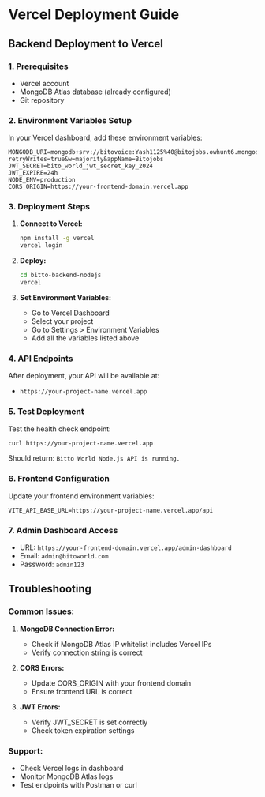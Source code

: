 # Vercel Deployment Guide

## Backend Deployment to Vercel

### 1. Prerequisites
- Vercel account
- MongoDB Atlas database (already configured)
- Git repository

### 2. Environment Variables Setup

In your Vercel dashboard, add these environment variables:

```
MONGODB_URI=mongodb+srv://bitovoice:Yash1125%40@bitojobs.owhunt6.mongodb.net/bitoworld?retryWrites=true&w=majority&appName=Bitojobs
JWT_SECRET=bito_world_jwt_secret_key_2024
JWT_EXPIRE=24h
NODE_ENV=production
CORS_ORIGIN=https://your-frontend-domain.vercel.app
```

### 3. Deployment Steps

1. **Connect to Vercel:**
   ```bash
   npm install -g vercel
   vercel login
   ```

2. **Deploy:**
   ```bash
   cd bitto-backend-nodejs
   vercel
   ```

3. **Set Environment Variables:**
   - Go to Vercel Dashboard
   - Select your project
   - Go to Settings > Environment Variables
   - Add all the variables listed above

### 4. API Endpoints

After deployment, your API will be available at:
- `https://your-project-name.vercel.app`

### 5. Test Deployment

Test the health check endpoint:
```bash
curl https://your-project-name.vercel.app
```

Should return: `Bitto World Node.js API is running.`

### 6. Frontend Configuration

Update your frontend environment variables:
```
VITE_API_BASE_URL=https://your-project-name.vercel.app/api
```

### 7. Admin Dashboard Access

- URL: `https://your-frontend-domain.vercel.app/admin-dashboard`
- Email: `admin@bitoworld.com`
- Password: `admin123`

## Troubleshooting

### Common Issues:

1. **MongoDB Connection Error:**
   - Check if MongoDB Atlas IP whitelist includes Vercel IPs
   - Verify connection string is correct

2. **CORS Errors:**
   - Update CORS_ORIGIN with your frontend domain
   - Ensure frontend URL is correct

3. **JWT Errors:**
   - Verify JWT_SECRET is set correctly
   - Check token expiration settings

### Support:
- Check Vercel logs in dashboard
- Monitor MongoDB Atlas logs
- Test endpoints with Postman or curl 